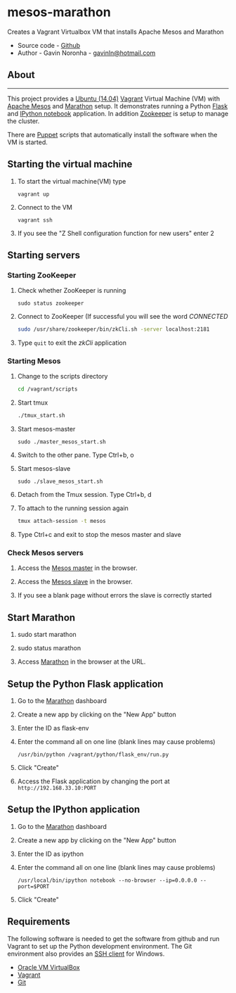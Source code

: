 # mesos-marathon

Creates a Vagrant Virtualbox VM that installs Apache Mesos and Marathon

* Source code - [Github][1]
* Author - Gavin Noronha - <gavinln@hotmail.com>

[1]: https://github.com/gavinln/mesos-marathon.git

## About
-----

This project provides a [Ubuntu (14.04)][2] [Vagrant][3] Virtual Machine (VM)
with [Apache Mesos][4] and [Marathon][5] setup. It demonstrates running a
Python [Flask][6] and [IPython notebook][7] application. In addition
[Zookeeper][8] is setup to manage the cluster.

There are [Puppet][9] scripts that automatically install the software when
the VM is started.

[2]: http://releases.ubuntu.com/14.04/
[3]: http://www.vagrantup.com/
[4]: http://mesos.apache.org/
[5]: https://mesosphere.github.io/marathon/
[6]: http://flask.pocoo.org/
[7]: http://ipython.org/notebook.html
[8]: http://zookeeper.apache.org/
[9]: http://puppetlabs.com/

## Starting the virtual machine

1. To start the virtual machine(VM) type

    ```
    vagrant up
    ```

2. Connect to the VM

    ```
    vagrant ssh
    ```

3. If you see the "Z Shell configuration function for new users" enter 2

## Starting servers

### Starting ZooKeeper

1. Check whether ZooKeeper is running

    ```
    sudo status zookeeper
    ```

2. Connect to ZooKeeper (If successful you will see the word *CONNECTED*

    ```bash
    sudo /usr/share/zookeeper/bin/zkCli.sh -server localhost:2181
    ```

3. Type `quit` to exit the *zkCli* application

### Starting Mesos

1. Change to the scripts directory

    ```bash
    cd /vagrant/scripts
    ```

2. Start tmux

    ```bash
    ./tmux_start.sh
    ```

3. Start mesos-master

    ```
    sudo ./master_mesos_start.sh
    ```

4. Switch to the other pane. Type Ctrl+b, o

5. Start mesos-slave

    ```
    sudo ./slave_mesos_start.sh
    ```

6. Detach from the Tmux session. Type Ctrl+b, d

7. To attach to the running session again

    ```bash
    tmux attach-session -t mesos
    ```

8. Type Ctrl+c and exit to stop the mesos master and slave

### Check Mesos servers

1. Access the [Mesos master](http://localhost:5050/) in the browser.

2. Access the [Mesos slave](http://localhost:5051/) in the browser.

3. If you see a blank page without errors the slave is correctly started

## Start Marathon

1. sudo start marathon

2. sudo status marathon

3. Access [Marathon](http://localhost:8080/) in the browser at the URL.

## Setup the Python Flask application

1. Go to the [Marathon](http://localhost:8080) dashboard

2. Create a new app by clicking on the "New App" button

3. Enter the ID as flask-env

4. Enter the command all on one line (blank lines may cause problems)

    ```
    /usr/bin/python /vagrant/python/flask_env/run.py
    ```

5. Click "Create"

6. Access the Flask application by changing the port at `http://192.168.33.10:PORT`

## Setup the IPython application

1. Go to the [Marathon](http://localhost:8080) dashboard

2. Create a new app by clicking on the "New App" button

3. Enter the ID as ipython

4. Enter the command all on one line (blank lines may cause problems)

    ```
    /usr/local/bin/ipython notebook --no-browser --ip=0.0.0.0 --port=$PORT
    ```

5. Click "Create"

Requirements
------------

The following software is needed to get the software from github and run
Vagrant to set up the Python development environment. The Git environment
also provides an [SSH  client][10] for Windows.

* [Oracle VM VirtualBox][11]
* [Vagrant][12]
* [Git][13]

[10]: http://en.wikipedia.org/wiki/Secure_Shell
[11]: https://www.virtualbox.org/
[12]: http://vagrantup.com/
[13]: http://git-scm.com/
